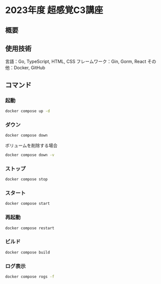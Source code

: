 # 2023年度 超感覚C3講座
## 概要

## 使用技術
言語：Go, TypeScript, HTML, CSS
フレームワーク：Gin, Gorm, React
その他：Docker, GitHub

## コマンド
### 起動
```sh
docker compose up -d
```

### ダウン
```sh
docker compose down
```

ボリュームを削除する場合
```sh
docker compose down -v
```

### ストップ
```sh
docker compose stop
```

### スタート
```sh
docker compose start
```

### 再起動
```sh
docker compose restart
```

### ビルド
```sh
docker compose build
```

### ログ表示
```sh
docker compose rogs -f
```
